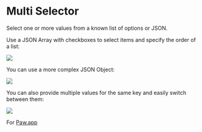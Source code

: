 # Multi Selector

Select one or more values from a known list of options or JSON.

Use a JSON Array with checkboxes to select items and specify the order of a
list:

![](https://raw.githubusercontent.com/elliotchance/multiselector/c279acfd4abd8ff87e659d610dbf0a7e585d2a5a/example1.png)

You can use a more complex JSON Object:

![](https://raw.githubusercontent.com/elliotchance/multiselector/c279acfd4abd8ff87e659d610dbf0a7e585d2a5a/example2.png)

You can also provide multiple values for the same key and easily switch between
them:

![](https://raw.githubusercontent.com/elliotchance/multiselector/c279acfd4abd8ff87e659d610dbf0a7e585d2a5a/example2.png)

For [Paw.app](https://paw.cloud)
